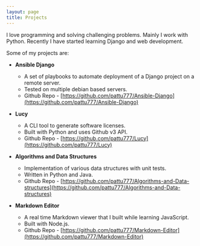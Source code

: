 ```yaml
---
layout: page
title: Projects
---
```


I love programming and solving challenging problems. Mainly I work with Python. Recently I have started learning Django and web development.

Some of my projects are:

* __Ansible Django__

  * A set of playbooks to automate deployment of a Django project on a remote server.
  * Tested on multiple debian based servers.
  * Github Repo - [https://github.com/pattu777/Ansible-Django](https://github.com/pattu777/Ansible-Django)

* __Lucy__

  * A CLI tool to generate software licenses.
  * Built with Python and uses Github v3 API.
  * Github Repo - [https://github.com/pattu777/Lucy](https://github.com/pattu777/Lucy)


* __Algorithms and Data Structures__

    * Implementation of various data structures with unit tests.
    * Written in Python and Java.
    * Github Repo - [https://github.com/pattu777/Algorithms-and-Data-structures](https://github.com/pattu777/Algorithms-and-Data-structures)

* __Markdown Editor__

  * A real time Markdown viewer that I built while learning JavaScript.
  * Built with Node.js.
  * Github Repo - [https://github.com/pattu777/Markdown-Editor](https://github.com/pattu777/Markdown-Editor)
